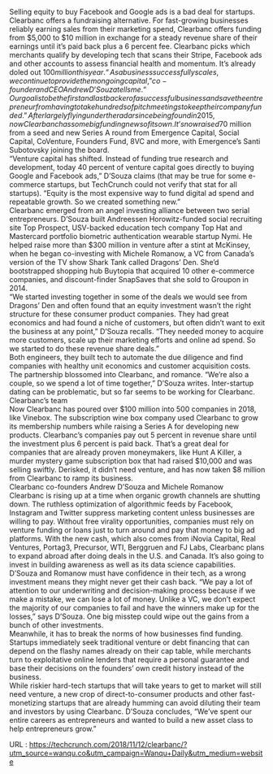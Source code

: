   Selling equity to buy Facebook and Google ads is a bad deal for startups. Clearbanc offers a fundraising alternative. For fast-growing businesses reliably earning sales from their marketing spend, Clearbanc offers funding from $5,000 to $10 million in exchange for a steady revenue share of their earnings until it’s paid back plus a 6 percent fee. Clearbanc picks which merchants qualify by developing tech that scans their Stripe, Facebook ads and other accounts to assess financial health and momentum. It’s already doled out $100 million this year.  
    “As a business successfully scales, we continue to provide them ongoing capital,” co-founder and CEO Andrew D’Souza tells me. “Our goal is to be the first and last backer of a successful business and save the entrepreneur from having to take hundreds of pitch meetings to keep their company funded.”  
    After largely flying under the radar since being found in 2015, now Clearbanc has some big funding news of its own. It’s now raised $70 million from a seed and new Series A round from Emergence Capital, Social Capital, CoVenture, Founders Fund, 8VC and more, with Emergence’s Santi Subotovsky joining the board.  
    “Venture capital has shifted. Instead of funding true research and development, today 40 percent of venture capital goes directly to buying Google and Facebook ads,” D’Souza claims (that may be true for some e-commerce startups, but TechCrunch could not verify that stat for all startups). “Equity is the most expensive way to fund digital ad spend and repeatable growth. So we created something new.”  
    Clearbanc emerged from an angel investing alliance between two serial entrepreneurs. D’Souza built Andreessen Horowitz-funded social recruiting site Top Prospect, USV-backed education tech company Top Hat and Mastercard portfolio biometric authentication wearable startup Nymi. He helped raise more than $300 million in venture after a stint at McKinsey, when he began co-investing with Michele Romanow, a VC from Canada’s version of the TV show Shark Tank called Dragons’ Den. She’d bootstrapped shopping hub Buytopia that acquired 10 other e-commerce companies, and discount-finder SnapSaves that she sold to Groupon in 2014.  
    “We started investing together in some of the deals we would see from Dragons’ Den and often found that an equity investment wasn’t the right structure for these consumer product companies. They had great economics and had found a niche of customers, but often didn’t want to exit the business at any point,” D’Souza recalls. “They needed money to acquire more customers, scale up their marketing efforts and online ad spend. So we started to do these revenue share deals.”  
    Both engineers, they built tech to automate the due diligence and find companies with healthy unit economics and customer acquisition costs. The partnership blossomed into Clearbanc, and romance. “We’re also a couple, so we spend a lot of time together,” D’Souza writes. Inter-startup dating can be problematic, but so far seems to be working for Clearbanc.  
    Clearbanc’s team  
    Now Clearbanc has poured over $100 million into 500 companies in 2018, like Vinebox. The subscription wine box company used Clearbanc to grow its membership numbers while raising a Series A for developing new products. Clearbanc’s companies pay out 5 percent in revenue share until the investment plus 6 percent is paid back. That’s a great deal for companies that are already proven moneymakers, like Hunt A Killer, a murder mystery game subscription box that had raised $10,000 and was selling swiftly. Derisked, it didn’t need venture, and has now taken $8 million from Clearbanc to ramp its business.  
    Clearbanc co-founders Andrew D’Souza and Michele Romanow  
    Clearbanc is rising up at a time when organic growth channels are shutting down. The ruthless optimization of algorithmic feeds by Facebook, Instagram and Twitter suppress marketing content unless businesses are willing to pay. Without free virality opportunities, companies must rely on venture funding or loans just to turn around and pay that money to big ad platforms. With the new cash, which also comes from iNovia Capital, Real Ventures, Portag3, Precursor, WTI, Berggruen and FJ Labs, Clearbanc plans to expand abroad after doing deals in the U.S. and Canada. It’s also going to invest in building awareness as well as its data science capabilities.  
    D’Souza and Romanow must have confidence in their tech, as a wrong investment means they might never get their cash back. “We pay a lot of attention to our underwriting and decision-making process because if we make a mistake, we can lose a lot of money. Unlike a VC, we don’t expect the majority of our companies to fail and have the winners make up for the losses,” says D’Souza. One big misstep could wipe out the gains from a bunch of other investments.  
    Meanwhile, it has to break the norms of how businesses find funding. Startups immediately seek traditional venture or debt financing that can depend on the flashy names already on their cap table, while merchants turn to exploitative online lenders that require a personal guarantee and base their decisions on the founders’ own credit history instead of the business.  
    While riskier hard-tech startups that will take years to get to market will still need venture, a new crop of direct-to-consumer products and other fast-monetizing startups that are already humming can avoid diluting their team and investors by using Clearbanc. D’Souza concludes, “We’ve spent our entire careers as entrepreneurs and wanted to build a new asset class to help entrepreneurs grow.”  
    
  URL : https://techcrunch.com/2018/11/12/clearbanc/?utm_source=wanqu.co&utm_campaign=Wanqu+Daily&utm_medium=website